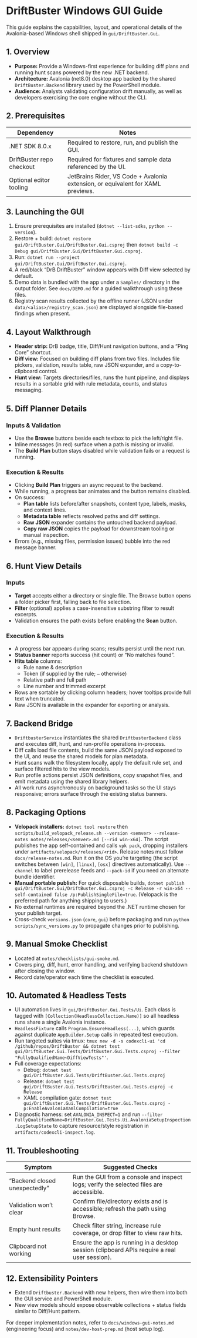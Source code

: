 # DriftBuster Windows GUI Guide

This guide explains the capabilities, layout, and operational details of the Avalonia-based Windows shell shipped in `gui/DriftBuster.Gui`.

## 1. Overview
- **Purpose:** Provide a Windows-first experience for building diff plans and running hunt scans powered by the new .NET backend.
- **Architecture:** Avalonia (net8.0) desktop app backed by the shared `DriftBuster.Backend` library used by the PowerShell module.
- **Audience:** Analysts validating configuration drift manually, as well as developers exercising the core engine without the CLI.

## 2. Prerequisites
| Dependency | Notes |
|------------|-------|
| .NET SDK 8.0.x | Required to restore, run, and publish the GUI. |
| DriftBuster repo checkout | Required for fixtures and sample data referenced by the UI. |
| Optional editor tooling | JetBrains Rider, VS Code + Avalonia extension, or equivalent for XAML previews. |

## 3. Launching the GUI
1. Ensure prerequisites are installed (`dotnet --list-sdks`, `python --version`).
2. Restore + build: `dotnet restore gui/DriftBuster.Gui/DriftBuster.Gui.csproj` then `dotnet build -c Debug gui/DriftBuster.Gui/DriftBuster.Gui.csproj`.
3. Run: `dotnet run --project gui/DriftBuster.Gui/DriftBuster.Gui.csproj`.
4. A red/black “DrB DriftBuster” window appears with Diff view selected by default.
5. Demo data is bundled with the app under a `Samples/` directory in the output folder.
   See `docs/DEMO.md` for a guided walkthrough using these files.
6. Registry scan results collected by the offline runner (JSON under `data/<alias>/registry_scan.json`)
   are displayed alongside file-based findings when present.

## 4. Layout Walkthrough
- **Header strip:** DrB badge, title, Diff/Hunt navigation buttons, and a “Ping Core” shortcut.
- **Diff view:** Focused on building diff plans from two files. Includes file pickers, validation, results table, raw JSON expander, and a copy-to-clipboard control.
- **Hunt view:** Targets directories/files, runs the hunt pipeline, and displays results in a sortable grid with rule metadata, counts, and status messaging.

## 5. Diff Planner Details
### Inputs & Validation
- Use the **Browse** buttons beside each textbox to pick the left/right file.
- Inline messages (in red) surface when a path is missing or invalid.
- The **Build Plan** button stays disabled while validation fails or a request is running.

### Execution & Results
- Clicking **Build Plan** triggers an async request to the backend.
- While running, a progress bar animates and the button remains disabled.
- On success:
  - **Plan table** lists before/after snapshots, content type, labels, masks, and context lines.
  - **Metadata table** reflects resolved paths and diff settings.
  - **Raw JSON** expander contains the untouched backend payload.
  - **Copy raw JSON** copies the payload for downstream tooling or manual inspection.
- Errors (e.g., missing files, permission issues) bubble into the red message banner.

## 6. Hunt View Details
### Inputs
- **Target** accepts either a directory or single file. The Browse button opens a folder picker first, falling back to file selection.
- **Filter** (optional) applies a case-insensitive substring filter to result excerpts.
- Validation ensures the path exists before enabling the **Scan** button.

### Execution & Results
- A progress bar appears during scans; results persist until the next run.
- **Status banner** reports success (hit count) or “No matches found”.
- **Hits table** columns:
  - Rule name & description
  - Token (if supplied by the rule; `—` otherwise)
  - Relative path and full path
  - Line number and trimmed excerpt
- Rows are sortable by clicking column headers; hover tooltips provide full text when truncated.
- Raw JSON is available in the expander for exporting or analysis.

## 7. Backend Bridge
- `DriftbusterService` instantiates the shared `DriftbusterBackend` class and executes diff, hunt, and run-profile operations in-process.
- Diff calls load file contents, build the same JSON payload exposed to the UI, and reuse the shared models for plan metadata.
- Hunt scans walk the filesystem locally, apply the default rule set, and surface filtered hits to the view models.
- Run profile actions persist JSON definitions, copy snapshot files, and emit metadata using the shared library helpers.
- All work runs asynchronously on background tasks so the UI stays responsive; errors surface through the existing status banners.

## 8. Packaging Options
- **Velopack installers:** `dotnet tool restore` then `scripts/build_velopack_release.sh --version <semver> --release-notes notes/releases/<semver>.md [--rid win-x64]`. The script publishes the app self-contained and calls `vpk pack`, dropping installers under `artifacts/velopack/releases/<rid>`. Release notes must follow `docs/release-notes.md`. Run it on the OS you’re targeting (the script switches between `[win]`, `[linux]`, `[osx]` directives automatically). Use `--channel` to label prerelease feeds and `--pack-id` if you need an alternate bundle identifier.
- **Manual portable publish:** For quick disposable builds, `dotnet publish gui/DriftBuster.Gui/DriftBuster.Gui.csproj -c Release -r win-x64 --self-contained false /p:PublishSingleFile=true`. (Velopack is the preferred path for anything shipping to users.)
- No external runtimes are required beyond the .NET runtime chosen for your publish target.
- Cross-check `versions.json` (`core`, `gui`) before packaging and run `python scripts/sync_versions.py` to propagate changes prior to publishing.

## 9. Manual Smoke Checklist
- Located at `notes/checklists/gui-smoke.md`.
- Covers ping, diff, hunt, error handling, and verifying backend shutdown after closing the window.
- Record date/operator each time the checklist is executed.

## 10. Automated & Headless Tests
- UI automation lives in `gui/DriftBuster.Gui.Tests/Ui`. Each class is tagged with `[Collection(HeadlessCollection.Name)]` so all headless runs share a single Avalonia instance.
- `HeadlessFixture` calls `Program.EnsureHeadless(...)`, which guards against duplicate `AppBuilder.Setup` calls in repeated test execution.
- Run targeted suites via tmux: `tmux new -d -s codexcli-ui 'cd /github/repos/DriftBuster && dotnet test gui/DriftBuster.Gui.Tests/DriftBuster.Gui.Tests.csproj --filter "FullyQualifiedName~DiffViewTests"'`.
- Full coverage expectations:
  - Debug: `dotnet test gui/DriftBuster.Gui.Tests/DriftBuster.Gui.Tests.csproj`
  - Release: `dotnet test gui/DriftBuster.Gui.Tests/DriftBuster.Gui.Tests.csproj -c Release`
  - XAML compilation gate: `dotnet test gui/DriftBuster.Gui.Tests/DriftBuster.Gui.Tests.csproj -p:EnableAvaloniaXamlCompilation=true`
- Diagnostic harness: set `AVALONIA_INSPECT=1` and run `--filter FullyQualifiedName=DriftBuster.Gui.Tests.Ui.AvaloniaSetupInspection.LogSetupState` to capture resource/style registration in `artifacts/codexcli-inspect.log`.

## 11. Troubleshooting
| Symptom | Suggested Checks | 
|---------|-----------------| 
| “Backend closed unexpectedly” | Run the GUI from a console and inspect logs; verify the selected files are accessible. |
| Validation won’t clear | Confirm file/directory exists and is accessible; refresh the path using Browse. |
| Empty hunt results | Check filter string, increase rule coverage, or drop filter to view raw hits. |
| Clipboard not working | Ensure the app is running in a desktop session (clipboard APIs require a real user session). |

## 12. Extensibility Pointers
- Extend `Driftbuster.Backend` with new helpers, then wire them into both the GUI service and PowerShell module.
- New view models should expose observable collections + status fields similar to Diff/Hunt pattern.

For deeper implementation notes, refer to `docs/windows-gui-notes.md` (engineering focus) and `notes/dev-host-prep.md` (host setup log).
